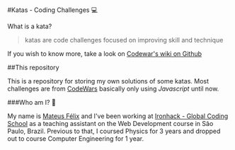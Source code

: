 #Katas - Coding Challenges :computer:

What is a kata?

> katas are code challenges focused on improving skill and technique

If you wish to know more, take a look on [Codewar's wiki on Github](https://github.com/Codewars/codewars.com/wiki/Kata)

##This repository

This is a repository for storing my own solutions of some katas. Most challenges are from [CodeWars](http://codewars.com) basically only using *Javascript* until now.

###Who am I? :eyes:

My name is [Mateus Félix](https://www.linkedin.com/in/mateusfelix/) and I've been working at [Ironhack - Global Coding School](https://www.ironhack.com/en) as a teaching assistant on the Web Development course in São Paulo, Brazil. Previous to that, I coursed Physics for 3 years and dropped out to course Computer Engineering for 1 year.